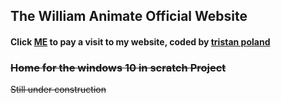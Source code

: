 ## The William Animate Official Website
#### Click [ME](https://WilliamAnimate.github.io) to pay a visit to my website, coded by [tristan poland](https://github.com/tristanpoland)

### ~~Home for the windows 10 in scratch Project~~
~~Still under construction~~
